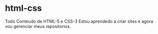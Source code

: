 # html-css
 Todo Conteudo de HTML-5 e CSS-3
Estou aprendedo a criar sites e agora vou gerenciar meus repositorios.